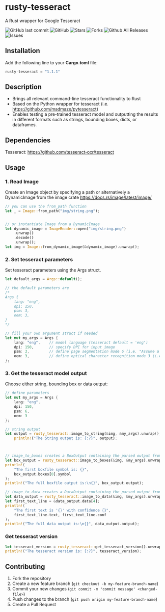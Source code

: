 # rusty-tesseract

A Rust wrapper for Google Tesseract

![GitHub last commit](https://img.shields.io/github/last-commit/thomasgruebl/rusty-tesseract?style=plastic) ![GitHub](https://img.shields.io/github/license/thomasgruebl/rusty-tesseract?style=plastic) <a style="text-decoration: none" href="https://github.com/thomasgruebl/rusty-tesseract/stargazers">
<img src="https://img.shields.io/github/stars/thomasgruebl/rusty-tesseract.svg?style=plastic" alt="Stars">
</a>
<a style="text-decoration: none" href="https://github.com/thomasgruebl/rusty-tesseract/fork">
<img src="https://img.shields.io/github/forks/thomasgruebl/rusty-tesseract.svg?style=plastic" alt="Forks">
</a>
![Github All Releases](https://img.shields.io/github/downloads/thomasgruebl/rusty-tesseract/total.svg?style=plastic)
<a style="text-decoration: none" href="https://github.com/thomasgruebl/rusty-tesseract/issues">
<img src="https://img.shields.io/github/issues/thomasgruebl/rusty-tesseract.svg?style=plastic" alt="Issues">
</a>

## Installation

Add the following line to your <b>Cargo.toml</b> file:

```rust
rusty-tesseract = "1.1.1"
```

## Description

- Brings all relevant command-line tesseract functionality to Rust
- Based on the Python wrapper for tesseract (i.e. https://github.com/madmaze/pytesseract)
- Enables testing a pre-trained tesseract model and outputting the results in different formats such as strings, bounding boxes, dicts, or dataframes.

## Dependencies

Tesseract: https://github.com/tesseract-ocr/tesseract

## Usage

### 1. Read Image

Create an Image object by specifying a path or alternatively a DynamicImage from the image crate https://docs.rs/image/latest/image/

```rust
// you can use the from_path function
let _ = Image::from_path("img/string.png");


// or instantiate Image from a DynamicImage
let dynamic_image = ImageReader::open("img/string.png")
    .unwrap()
    .decode()
    .unwrap();
let img = Image::from_dynamic_image(&dynamic_image).unwrap();
```

### 2. Set tesseract parameters

Set tesseract parameters using the Args struct.

```rust
let default_args = Args::default();

// the default parameters are
/*
Args {
    lang: "eng",
    dpi: 150,
    psm: 3,
    oem: 3,
}
*/

// fill your own argument struct if needed
let mut my_args = Args {
    lang: "eng",    // model language (tesseract default = 'eng')
    dpi: 150,       // specify DPI for input image
    psm: 3,         // define page segmentation mode 6 (i.e. "Assume a single uniform block of text")
    oem: 3,         // define optical character recognition mode 3 (i.e. "Default, based on what is available")
};
```

### 3. Get the tesseract model output

Choose either string, bounding box or data output:

```rust
// define parameters
let mut my_args = Args {
    lang: "eng",
    dpi: 150,
    psm: 6,
    oem: 3
};

// string output
let output = rusty_tesseract::image_to_string(&img, &my_args).unwrap();
    println!("The String output is: {:?}", output);



// image_to_boxes creates a BoxOutput containing the parsed output from Tesseract when using the "makebox" Parameter
let box_output = rusty_tesseract::image_to_boxes(&img, &my_args).unwrap();
println!(
    "The first boxfile symbol is: {}",
    box_output.boxes[0].symbol
);
println!("The full boxfile output is:\n{}", box_output.output);

// image_to_data creates a DataOutput containing the parsed output from Tesseract when using the "TSV" Parameter
let data_output = rusty_tesseract::image_to_data(&img, &my_args).unwrap();
let first_text_line = &data_output.data[4];
println!(
    "The first text is '{}' with confidence {}",
    first_text_line.text, first_text_line.conf
);
println!("The full data output is:\n{}", data_output.output);
```

### Get tesseract version

```rust
let tesseract_version = rusty_tesseract::get_tesseract_version().unwrap();
println!("The tesseract version is: {:?}", tesseract_version);
```

## Contributing

1. Fork the repository
2. Create a new feature branch (`git checkout -b my-feature-branch-name`)
3. Commit your new changes (`git commit -m 'commit message' <changed-file>`)
4. Push changes to the branch (`git push origin my-feature-branch-name`)
5. Create a Pull Request
